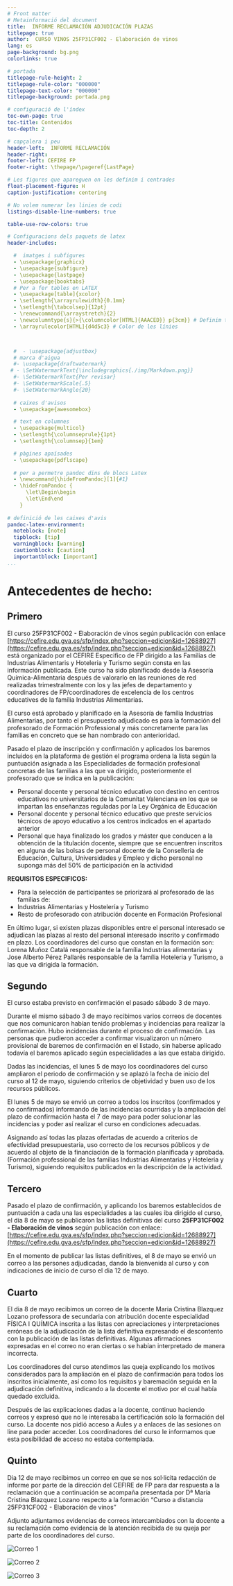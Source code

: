 ```yaml
---
# Front matter
# Metainformació del document
title:  INFORME RECLAMACIÓN ADJUDICACIÓN PLAZAS
titlepage: true
author:  CURSO VINOS 25FP31CF002 - Elaboración de vinos
lang: es
page-background: bg.png
colorlinks: true

# portada
titlepage-rule-height: 2
titlepage-rule-color: "000000"
titlepage-text-color: "000000"
titlepage-background: portada.png

# configuració de l'índex
toc-own-page: true
toc-title: Contenidos
toc-depth: 2

# capçalera i peu
header-left:  INFORME RECLAMACIÓN
header-right: 
footer-left: CEFIRE FP
footer-right: \thepage/\pageref{LastPage}

# Les figures que apareguen on les definim i centrades
float-placement-figure: H
caption-justification: centering 

# No volem numerar les linies de codi
listings-disable-line-numbers: true

table-use-row-colors: true

# Configuracions dels paquets de latex
header-includes:

  #  imatges i subfigures
  - \usepackage{graphicx}
  - \usepackage{subfigure}
  - \usepackage{lastpage}
  - \usepackage{booktabs}
  # Per a fer tables en LATEX
  - \usepackage[table]{xcolor}
  - \setlength{\arrayrulewidth}{0.1mm}
  - \setlength{\tabcolsep}{12pt}
  - \renewcommand{\arraystretch}{2}
  - \newcolumntype{s}{>{\columncolor[HTML]{AAACED}} p{3cm}} # Definim tipus de columna
  - \arrayrulecolor[HTML]{d4d5c3} # Color de les línies



  #  - \usepackage{adjustbox}
  # marca d'aigua
  #- \usepackage{draftwatermark}
 # - \SetWatermarkText{\includegraphics{./img/Markdown.png}}
  #- \SetWatermarkText{Per revisar}
  #- \SetWatermarkScale{.5}
  #- \SetWatermarkAngle{20}
   
  # caixes d'avisos 
  - \usepackage{awesomebox}

  # text en columnes
  - \usepackage{multicol}
  - \setlength{\columnseprule}{1pt}
  - \setlength{\columnsep}{1em}

  # pàgines apaïsades
  - \usepackage{pdflscape}
  
  # per a permetre pandoc dins de blocs Latex
  - \newcommand{\hideFromPandoc}[1]{#1}
  - \hideFromPandoc {
      \let\Begin\begin
      \let\End\end
    }
 
# definició de les caixes d'avis
pandoc-latex-environment:
  noteblock: [note]
  tipblock: [tip]
  warningblock: [warning]
  cautionblock: [caution]
  importantblock: [important]
...
```



# Antecedentes de hecho:

## Primero

El curso 25FP31CF002 - Elaboración de vinos  según publicación con enlace [https://cefire.edu.gva.es/sfp/index.php?seccion=edicion&id=12688927](https://cefire.edu.gva.es/sfp/index.php?seccion=edicion&id=12688927) está organizado por el CEFIRE Especifico de FP dirigido a las Familias de Industrias Alimentaris y Hoteleria y Turismo según consta en las información publicada. Este curso ha sido planificado desde la Asesoría Química-Alimentaria después de valorarlo en las reuniones de red realizadas trimestralmente con los y las jefes de departamento  y coordinadores de FP/coordinadores de excelencia de los centros educatives de la família Industrias Alimentarias. 

El curso está aprobado y planificado en la Asesoría de família Industrias Alimentarias, por tanto el presupuesto adjudicado es para la formación del profesorado de Formación Professional y más concretamente para las familias en concreto que se han nombrado con anterioridad. 

Pasado el plazo de inscripción y confirmación y aplicados los baremos incluidos en la plataforma de gestión el programa ordena la lista según la puntuación asignada a las Especialidades de formación profesional concretas de las familias a las que va dirigido, posteriormente el profesorado que se indica en la publicación:

*	Personal docente y personal técnico educativo con destino en centros educativos no universitarios de la Comunitat Valenciana en los que se impartan las enseñanzas reguladas por la Ley Orgánica de Educación
*	Personal docente y personal técnico educativo que preste servicios técnicos de apoyo educativo a los centros indicados en el apartado anterior
*	Personal que haya finalizado los grados y máster que conducen a la obtención de la titulación docente, siempre que se encuentren inscritos en alguna de las bolsas de personal docente de la Conselleria de Educación, Cultura, Universidades y Empleo y dicho personal no suponga más del 50% de participación en la actividad

**REQUISITOS ESPECIFICOS:**

*	Para la selección de participantes se priorizará al profesorado de las familias de:
*	Industrias Alimentarias y Hostelería y Turismo
*	Resto de profesorado con atribución docente en Formación Profesional

En último lugar, si existen plazas disponibles entre el personal interesado se adjudican las plazas al resto del personal interesado inscrito y confirmado en plazo.
Los coordinadores del curso que constan en la formación son: Lorena Muñoz Catalá responsable de la família Industrias alimentarias y Jose Alberto Pérez Pallarés responsable de la família Hoteleria y Turismo, a las que va dirigida la formación.

## Segundo

El curso estaba previsto  en confirmación el pasado sábado 3 de mayo. 

Durante el  mismo sábado 3 de mayo recibimos varios correos de docentes que nos comunicaron habían tenido problemas y incidencias para realizar la confirmación.
Hubo incidencias durante el proceso de confirmación. Las personas que pudieron acceder a confirmar visualizaron un número provisional de baremos de confirmación en el listado, sin haberse aplicado todavía el baremos aplicado según especialidades a las que estaba dirigido.

Dadas las incidencias, el lunes 5 de mayo los coordinadores del curso ampliaron el periodo de confirmación y se aplazó la fecha de inicio del curso al 12 de mayo, siguiendo criterios de objetividad y buen uso de los recursos públicos.

El lunes 5 de mayo se envió un correo a todos los inscritos (confirmados y no confirmados) informando de las incidencias ocurridas y la ampliación del plazo de confirmación hasta el 7 de mayo para poder solucionar las incidencias y poder así realizar el curso  en condiciones adecuadas. 

Asignando así todas las plazas ofertadas de acuerdo a criterios de efectividad presupuestaria, uso correcto de los recursos públicos y de acuerdo al objeto de la financiación de la formación planificada y aprobada.(Formación professional de las familias Industrias Alimentarias y Hoteleria y Turismo), siguiendo requisitos publicados en la descripción de la actividad.

## Tercero

Pasado el plazo de confirmación, y aplicando los baremos establecidos de puntuación a cada una las especialidades a las cuales iba dirigido el curso, el día 8 de mayo se publicaron las listas definitivas del curso **25FP31CF002 - Elaboración de vinos**  según publicación con enlace: [https://cefire.edu.gva.es/sfp/index.php?seccion=edicion&id=12688927](https://cefire.edu.gva.es/sfp/index.php?seccion=edicion&id=12688927)

En el momento de publicar las listas definitives, el 8 de mayo se envió un correo a las persones adjudicadas, dando la bienvenida al curso y con indicaciones de inicio de curso el dia 12 de mayo.

## Cuarto

El dia 8 de mayo recibimos un correo de la docente  Maria Cristina Blazquez Lozano professora de secundaria con atribución docente  especialidad FÍSICA I QUÍMICA inscrita a las listas  con apreciaciones y interpretaciones  erróneas de la adjudicación de la lista definitiva expresando el descontento con la publicación de las listas definitivas. Algunas afirmaciones expresadas en el correo no eran ciertas o se habían interpretado de manera incorrecta.

Los coordinadores del curso atendimos las queja explicando los motivos considerados para  la ampliación en el plazo de confirmación para todos los inscritos inicialmente, así como los requisitos y baremación seguida en la adjudicación definitiva, indicando a la docente el motivo por el cual había quedado excluida.

Después de las explicaciones dadas a la docente, continuo haciendo correos y expresó que no le interesaba la certificación solo la formación del curso. La docente nos pidió acceso a Aules y a enlaces de las sesiones on line para poder acceder. Los coordinadores del curso le informamos que esta posibilidad de acceso no estaba contemplada.

## Quinto


Dia 12 de mayo recibimos un correo  en que se nos sol·licita redacción de informe por parte  de la dirección del CEFIRE de FP para dar respuesta a la reclamación que a continuación se acompaña presentada por Dª María Cristina Blazquez Lozano respecto a la formación “Curso a distancia 25FP31CF002 - Elaboración de vinos”

Adjunto adjuntamos  evidencias de correos intercambiados con la docente a su reclamación como evidencia de la atención recibida de su queja por parte de los coordinadores del curso.

![Correo 1](./img/inf1.png)

![Correo 2](./img/inf2.png)

![Correo 3](./img/inf3.png)

